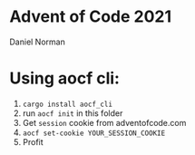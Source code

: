 # Advent of Code 2021
Daniel Norman

# Using aocf cli:

1. `cargo install aocf_cli`
2. run `aocf init` in this folder
3. Get `session` cookie from adventofcode.com
4. `aocf set-cookie YOUR_SESSION_COOKIE`
5. Profit